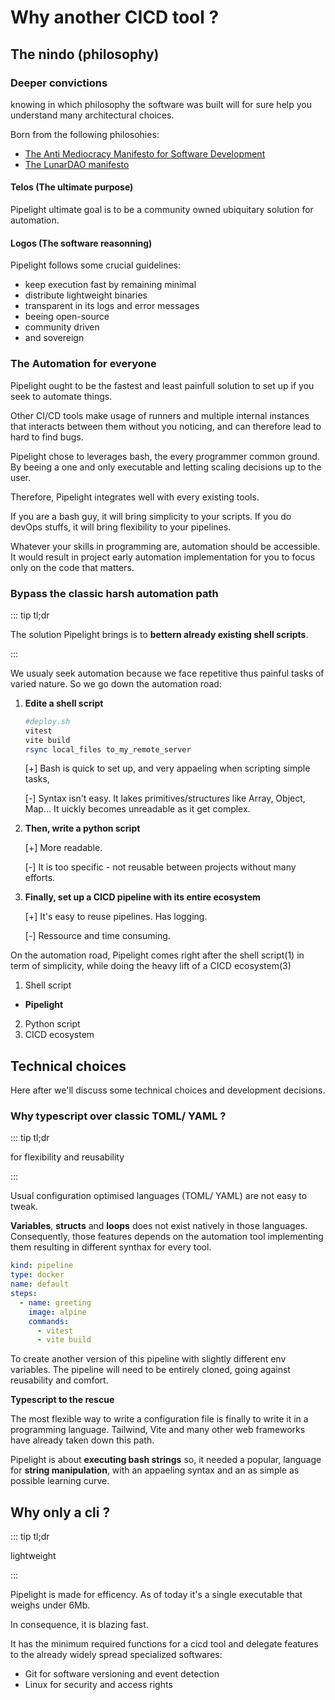 # Why another CICD tool ?

## The nindo (philosophy)

### Deeper convictions

knowing in which philosophy the software was built will for sure
help you understand many architectural choices.

Born from the following philosohies:

- [The Anti Mediocracy Manifesto for Software Development](https://gist.github.com/mathiasrw/cb3b15630a418f5cff3035463a048a59)
- [The LunarDAO manifesto](https://lunardao.net/manifesto.html)

#### Telos (The ultimate purpose)

Pipelight ultimate goal is to be a community owned ubiquitary solution for automation.

#### Logos (The software reasonning)

Pipelight follows some crucial guidelines:

- keep execution fast by remaining minimal
- distribute lightweight binaries
- transparent in its logs and error messages
- beeing open-source
- community driven
- and sovereign

### The Automation for everyone

Pipelight ought to be the fastest and least painfull solution to set up if you seek to automate things.

Other CI/CD tools make usage of runners and multiple internal instances that interacts between them without you noticing, and can therefore
lead to hard to find bugs.

Pipelight chose to leverages bash, the every programmer common ground.
By beeing a one and only executable and letting scaling decisions up to the user.

Therefore, Pipelight integrates well with every existing tools.

If you are a bash guy, it will bring simplicity to your scripts.
If you do devOps stuffs, it will bring flexibility to your pipelines.

Whatever your skills in programming are, automation should be accessible.
It would result in project early automation implementation for you to focus only on the code that matters.

### Bypass the classic harsh automation path

::: tip tl;dr

The solution Pipelight brings is to **bettern already existing shell scripts**.

:::

We usualy seek automation because we face repetitive thus painful tasks of varied nature.
So we go down the automation road:

1. **Edite a shell script**

   ```sh
   #deploy.sh
   vitest
   vite build
   rsync local_files to_my_remote_server
   ```

   [+]
   Bash is quick to set up, and very appaeling when scripting simple tasks,

   [-]
   Syntax isn't easy.
   It lakes primitives/structures like Array, Object, Map...
   It uickly becomes unreadable as it get complex.

2. **Then, write a python script**

   [+]
   More readable.

   [-]
   It is too specific - not reusable between projects without many efforts.

3. **Finally, set up a CICD pipeline with its entire ecosystem**

   [+]
   It's easy to reuse pipelines. Has logging.

   [-]
   Ressource and time consuming.

On the automation road, Pipelight comes
right after the shell script(1) in term of simplicity,
while doing the heavy lift of a CICD ecosystem(3)

1. Shell script

- **Pipelight**

2. Python script
3. CICD ecosystem

## Technical choices

Here after we'll discuss some technical choices and development decisions.

### Why typescript over classic TOML/ YAML ?

::: tip tl;dr

for flexibility and reusability

:::

Usual configuration optimised languages (TOML/ YAML) are not easy to tweak.

**Variables**, **structs** and **loops** does not exist natively in those languages.
Consequently, those features depends on the automation tool implementing them resulting in different synthax for every tool.

```yaml
kind: pipeline
type: docker
name: default
steps:
  - name: greeting
    image: alpine
    commands:
      - vitest
      - vite build
```

To create another version of this pipeline with slightly different env variables.
The pipeline will need to be entirely cloned, going against reusability and comfort.

**Typescript to the rescue**

The most flexible way to write a configuration file is finally to write it in a programming language.
Tailwind, Vite and many other web frameworks have already taken down this path.

Pipelight is about **executing bash strings** so, it needed a popular, language for **string manipulation**,
with an appaeling syntax and an as simple as possible learning curve.

## Why only a cli ?

::: tip tl;dr

lightweight

:::

Pipelight is made for efficency.
As of today it's a single executable that weighs under 6Mb.

In consequence, it is blazing fast.

It has the minimum required functions for a cicd tool
and delegate features to the already widely spread specialized softwares:

- Git for software versioning and event detection
- Linux for security and access rights
